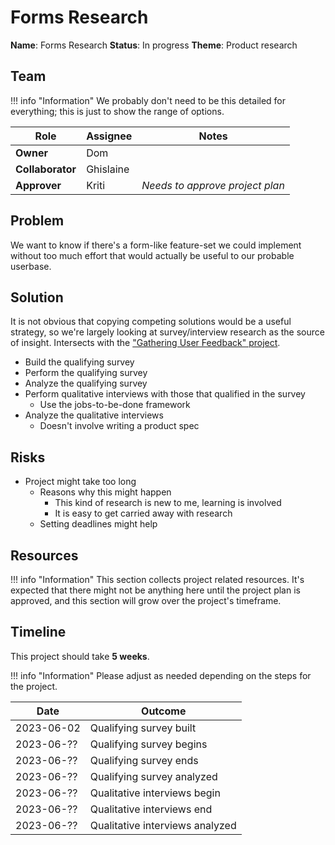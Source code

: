 # Forms Research

**Name**: Forms Research
**Status**: In progress 
**Theme**: Product research

## Team
!!! info "Information"
    We probably don't need to be this detailed for everything; this is just to show the range of options.


| Role | Assignee | Notes |
|-|-|-|
| **Owner** | Dom | |
| **Collaborator** | Ghislaine | |
| **Approver** | Kriti | *Needs to approve project plan* |

## Problem
We want to know if there's a form-like feature-set we could implement without too much effort that would actually be useful to our probable userbase.

## Solution

It is not obvious that copying competing solutions would be a useful strategy, so we're largely looking at survey/interview research as the source of insight. Intersects with the ["Gathering User Feedback" project](/archive/product/projects/2023/04/gather-user-feedback).
 
- Build the qualifying survey
- Perform the qualifying survey
- Analyze the qualifying survey
- Perform qualitative interviews with those that qualified in the survey
	- Use the jobs-to-be-done framework
- Analyze the qualitative interviews
	- Doesn't involve writing a product spec
  
## Risks
- Project might take too long
	- Reasons why this might happen
  		- This kind of research is new to me, learning is involved
      - It is easy to get carried away with research
  - Setting deadlines might help

## Resources
!!! info "Information"
    This section collects project related resources. It's expected that there might not be anything here until the project plan is approved, and this section will grow over the project's timeframe.
 

## Timeline
This project should take **5 weeks**.

!!! info "Information"
    Please adjust as needed depending on the steps for the project.


| Date | Outcome |
| - | - |
| 2023-06-02 | Qualifying survey built |
| 2023-06-?? | Qualifying survey begins |
| 2023-06-?? | Qualifying survey ends |
| 2023-06-?? | Qualifying survey analyzed |
| 2023-06-?? | Qualitative interviews begin |
| 2023-06-?? | Qualitative interviews end |
| 2023-06-?? | Qualitative interviews analyzed | 